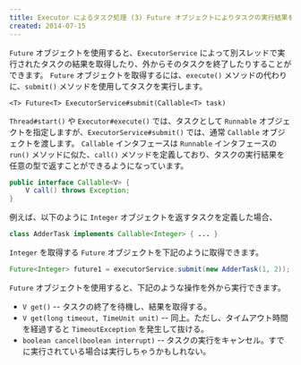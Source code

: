 ```yaml
---
title: Executor によるタスク処理 (3) Future オブジェクトによりタスクの実行結果を取得する
created: 2014-07-15
---
```


`Future` オブジェクトを使用すると、`ExecutorService` によって別スレッドで実行されたタスクの結果を取得したり、外からそのタスクを終了したりすることができます。
`Future` オブジェクトを取得するには、`execute()` メソッドの代わりに、`submit()` メソッドを使用してタスクを実行します。

```
<T> Future<T> ExecutorService#submit(Callable<T> task)
```

`Thread#start()` や `Executor#execute()` では、タスクとして `Runnable` オブジェクトを指定しますが、`ExecutorService#submit()` では、通常 `Callable` オブジェクトを渡します。
`Callable` インタフェースは `Runnable` インタフェースの `run()` メソッドに似た、`call()` メソッドを定義しており、タスクの実行結果を任意の型で返すことができるようになっています。

```java
public interface Callable<V> {
    V call() throws Exception;
}
```

例えば、以下のように `Integer` オブジェクトを返すタスクを定義した場合、

```java
class AdderTask implements Callable<Integer> { ... }
```

`Integer` を取得する `Future` オブジェクトを下記のように取得できます。

```java
Future<Integer> future1 = executorService.submit(new AdderTask(1, 2));
```

`Future` オブジェクトを使用すると、下記のような操作を外から実行できます。

- `V get()` -- タスクの終了を待機し、結果を取得する。
- `V get(long timeout, TimeUnit unit)` -- 同上。ただし、タイムアウト時間を経過すると `TimeoutException` を発生して抜ける。
- `boolean cancel(boolean interrupt)` -- タスクの実行をキャンセル。すでに実行されている場合は実行しちゃうかもしれない。

